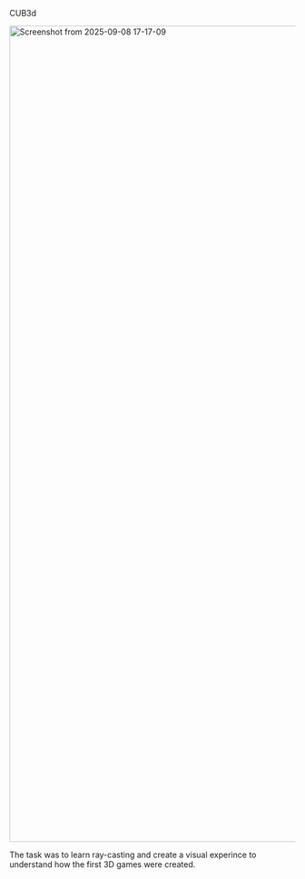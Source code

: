 CUB3d

<img width="1912" height="1438" alt="Screenshot from 2025-09-08 17-17-09" src="https://github.com/user-attachments/assets/22431b9d-9220-4795-9d0b-2906ec03e333" />

The task was to learn ray-casting and create a visual experince to understand how the first 3D games were created.
